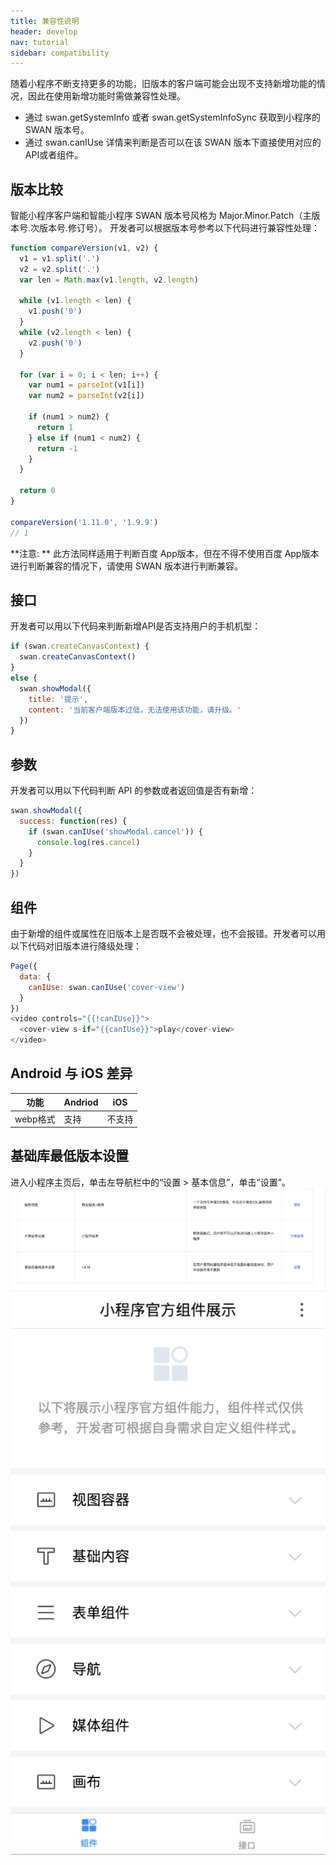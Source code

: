 ```yaml
---
title: 兼容性说明
header: develop
nav: tutorial
sidebar: compatibility
---
```


随着小程序不断支持更多的功能，旧版本的客户端可能会出现不支持新增功能的情况，因此在使用新增功能时需做兼容性处理。
 
* 通过 swan.getSystemInfo 或者 swan.getSystemInfoSync 获取到小程序的 SWAN 版本号。
* 通过 swan.canIUse 详情来判断是否可以在该 SWAN 版本下直接使用对应的API或者组件。

## 版本比较 
智能小程序客户端和智能小程序 SWAN 版本号风格为 Major.Minor.Patch（主版本号.次版本号.修订号）。 开发者可以根据版本号参考以下代码进行兼容性处理：

```js
function compareVersion(v1, v2) {
  v1 = v1.split('.')
  v2 = v2.split('.')
  var len = Math.max(v1.length, v2.length)

  while (v1.length < len) {
    v1.push('0')
  }
  while (v2.length < len) {
    v2.push('0')
  }

  for (var i = 0; i < len; i++) {
    var num1 = parseInt(v1[i])
    var num2 = parseInt(v2[i])

    if (num1 > num2) {
      return 1
    } else if (num1 < num2) {
      return -1
    }
  }

  return 0
}

compareVersion('1.11.0', '1.9.9')
// 1
```

**注意: **
此方法同样适用于判断百度 App版本，但在不得不使用百度 App版本进行判断兼容的情况下，请使用 SWAN 版本进行判断兼容。

## 接口
开发者可以用以下代码来判断新增API是否支持用户的手机机型：
```js
if (swan.createCanvasContext) {
  swan.createCanvasContext()
}
else {
  swan.showModal({
    title: '提示',
    content: '当前客户端版本过低，无法使用该功能，请升级。'
  })
}
```
## 参数
开发者可以用以下代码判断 API 的参数或者返回值是否有新增：
```js
swan.showModal({
  success: function(res) {
    if (swan.canIUse('showModal.cancel')) {
      console.log(res.cancel)
    }
  }
})
```
## 组件
由于新增的组件或属性在旧版本上是否既不会被处理，也不会报错。开发者可以用以下代码对旧版本进行降级处理：
```js
Page({
  data: {
    canIUse: swan.canIUse('cover-view')
  }
})
<video controls="{{!canIUse}}">
  <cover-view s-if="{{canIUse}}">play</cover-view>
</video>
```
## Android 与 iOS 差异

|功能|Andriod|iOS|
|--|--|--|
|webp格式|支持|不支持|


## 基础库最低版本设置
进入小程序主页后，单击左导航栏中的“设置 > 基本信息”，单击“设置”。
 ![图片](../../../img/preview02.png)
 ![图片](../../../img/preview.png)